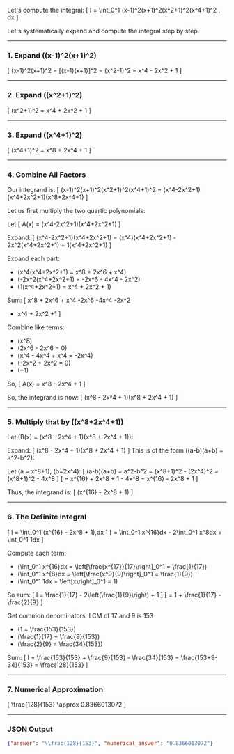 Let's compute the integral:
\[
I = \int_0^1 (x-1)^2(x+1)^2(x^2+1)^2(x^4+1)^2 \, dx
\]

Let's systematically expand and compute the integral step by step.

---

### 1. Expand \((x-1)^2(x+1)^2\)

\[
(x-1)^2(x+1)^2 = [(x-1)(x+1)]^2 = (x^2-1)^2 = x^4 - 2x^2 + 1
\]

---

### 2. Expand \((x^2+1)^2\)

\[
(x^2+1)^2 = x^4 + 2x^2 + 1
\]

---

### 3. Expand \((x^4+1)^2\)

\[
(x^4+1)^2 = x^8 + 2x^4 + 1
\]

---

### 4. Combine All Factors

Our integrand is:
\[
(x-1)^2(x+1)^2(x^2+1)^2(x^4+1)^2 = (x^4-2x^2+1)(x^4+2x^2+1)(x^8+2x^4+1)
\]

Let us first multiply the two quartic polynomials:

Let
\[
A(x) = (x^4-2x^2+1)(x^4+2x^2+1)
\]

Expand:
\[
(x^4-2x^2+1)(x^4+2x^2+1) = (x^4)(x^4+2x^2+1) - 2x^2(x^4+2x^2+1) + 1(x^4+2x^2+1)
\]

Expand each part:

- \(x^4(x^4+2x^2+1) = x^8 + 2x^6 + x^4\)
- \(-2x^2(x^4+2x^2+1) = -2x^6 - 4x^4 - 2x^2\)
- \(1(x^4+2x^2+1) = x^4 + 2x^2 + 1\)

Sum:
\[
x^8 + 2x^6 + x^4
-2x^6 -4x^4 -2x^2
+ x^4 + 2x^2 +1
\]

Combine like terms:
- \(x^8\)
- \(2x^6 - 2x^6 = 0\)
- \(x^4 - 4x^4 + x^4 = -2x^4\)
- \(-2x^2 + 2x^2 = 0\)
- \(+1\)

So,
\[
A(x) = x^8 - 2x^4 + 1
\]

So, the integrand is now:
\[
(x^8 - 2x^4 + 1)(x^8 + 2x^4 + 1)
\]

---

### 5. Multiply that by \((x^8+2x^4+1)\)

Let \(B(x) = (x^8 - 2x^4 + 1)(x^8 + 2x^4 + 1)\):

Expand:
\[
(x^8 - 2x^4 + 1)(x^8 + 2x^4 + 1)
\]
This is of the form \((a-b)(a+b) = a^2-b^2\):

Let \(a = x^8+1\), \(b=2x^4\): 
\[
(a-b)(a+b) = a^2-b^2 = (x^8+1)^2 - (2x^4)^2 = (x^8+1)^2 - 4x^8
\]
\[
= x^{16} + 2x^8 + 1 - 4x^8 = x^{16} - 2x^8 + 1
\]

Thus, the integrand is:
\[
(x^{16} - 2x^8 + 1)
\]

---

### 6. The Definite Integral

\[
I = \int_0^1 (x^{16} - 2x^8 + 1)\,dx
\]
\[
= \int_0^1 x^{16}dx - 2\int_0^1 x^8dx + \int_0^1 1dx
\]

Compute each term:

- \(\int_0^1 x^{16}dx = \left[\frac{x^{17}}{17}\right]_0^1 = \frac{1}{17}\)
- \(\int_0^1 x^{8}dx = \left[\frac{x^9}{9}\right]_0^1 = \frac{1}{9}\)
- \(\int_0^1 1dx = \left[x\right]_0^1 = 1\)

So sum:
\[
I = \frac{1}{17} - 2\left(\frac{1}{9}\right) + 1
\]
\[
= 1 + \frac{1}{17} - \frac{2}{9}
\]

Get common denominators:
LCM of 17 and 9 is 153

- \(1 = \frac{153}{153}\)
- \(\frac{1}{17} = \frac{9}{153}\)
- \(\frac{2}{9} = \frac{34}{153}\)

Sum:
\[
I = \frac{153}{153} + \frac{9}{153} - \frac{34}{153} = \frac{153+9-34}{153} = \frac{128}{153}
\]

---

### 7. Numerical Approximation

\[
\frac{128}{153} \approx 0.8366013072
\]

---

### JSON Output

```json
{"answer": "\\frac{128}{153}", "numerical_answer": "0.8366013072"}
```